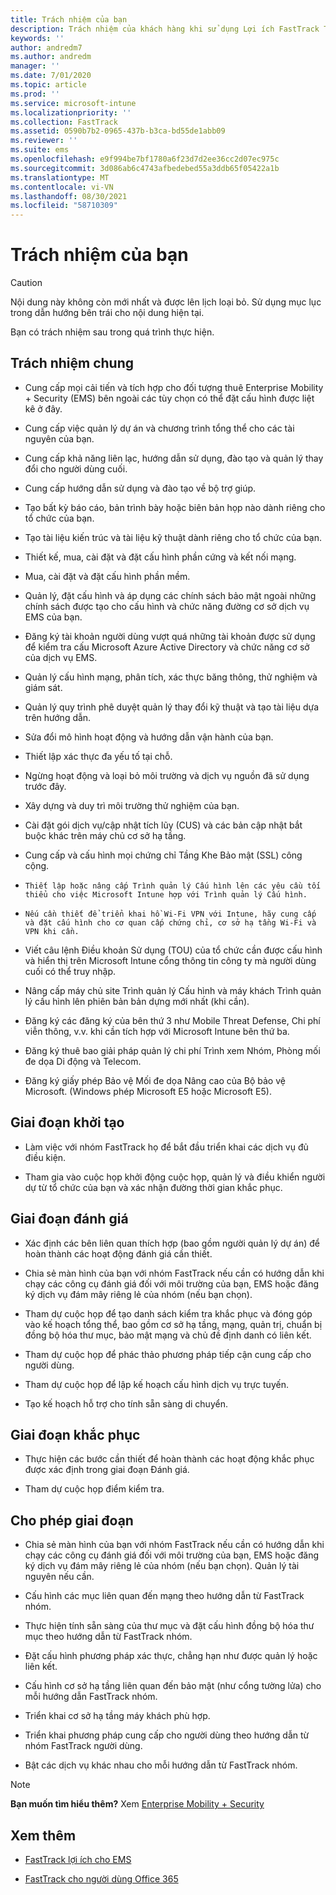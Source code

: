 ```yaml
---
title: Trách nhiệm của bạn
description: Trách nhiệm của khách hàng khi sử dụng Lợi ích FastTrack Tâm Quản lý Sản phẩm
keywords: ''
author: andredm7
ms.author: andredm
manager: ''
ms.date: 7/01/2020
ms.topic: article
ms.prod: ''
ms.service: microsoft-intune
ms.localizationpriority: ''
ms.collection: FastTrack
ms.assetid: 0590b7b2-0965-437b-b3ca-bd55de1abb09
ms.reviewer: ''
ms.suite: ems
ms.openlocfilehash: e9f994be7bf1780a6f23d7d2ee36cc2d07ec975c
ms.sourcegitcommit: 3d086ab6c4743afbedebed55a3ddb65f05422a1b
ms.translationtype: MT
ms.contentlocale: vi-VN
ms.lasthandoff: 08/30/2021
ms.locfileid: "58710309"
---
```

# <a name="your-responsibilities"></a>Trách nhiệm của bạn

> [!CAUTION]
> Nội dung này không còn mới nhất và được lên lịch loại bỏ. Sử dụng mục lục trong dẫn hướng bên trái cho nội dung hiện tại.

Bạn có trách nhiệm sau trong quá trình thực hiện.

## <a name="general-responsibilities"></a>Trách nhiệm chung

-   Cung cấp mọi cải tiến và tích hợp cho đối tượng thuê Enterprise Mobility + Security (EMS) bên ngoài các tùy chọn có thể đặt cấu hình được liệt kê ở đây.

-   Cung cấp việc quản lý dự án và chương trình tổng thể cho các tài nguyên của bạn.

-   Cung cấp khả năng liên lạc, hướng dẫn sử dụng, đào tạo và quản lý thay đổi cho người dùng cuối.

-   Cung cấp hướng dẫn sử dụng và đào tạo về bộ trợ giúp.

-   Tạo bất kỳ báo cáo, bản trình bày hoặc biên bản họp nào dành riêng cho tổ chức của bạn.

-   Tạo tài liệu kiến trúc và tài liệu kỹ thuật dành riêng cho tổ chức của bạn.

-   Thiết kế, mua, cài đặt và đặt cấu hình phần cứng và kết nối mạng.

-   Mua, cài đặt và đặt cấu hình phần mềm.

-   Quản lý, đặt cấu hình và áp dụng các chính sách bảo mật ngoài những chính sách được tạo cho cấu hình và chức năng đường cơ sở dịch vụ EMS của bạn.

-   Đăng ký tài khoản người dùng vượt quá những tài khoản được sử dụng để kiểm tra cấu Microsoft Azure Active Directory và chức năng cơ sở của dịch vụ EMS.

-   Quản lý cấu hình mạng, phân tích, xác thực băng thông, thử nghiệm và giám sát.

-   Quản lý quy trình phê duyệt quản lý thay đổi kỹ thuật và tạo tài liệu dựa trên hướng dẫn.

-   Sửa đổi mô hình hoạt động và hướng dẫn vận hành của bạn.

-   Thiết lập xác thực đa yếu tố tại chỗ.

-   Ngừng hoạt động và loại bỏ môi trường và dịch vụ nguồn đã sử dụng trước đây.

-   Xây dựng và duy trì môi trường thử nghiệm của bạn.

-   Cài đặt gói dịch vụ/cập nhật tích lũy (CUS) và các bản cập nhật bắt buộc khác trên máy chủ cơ sở hạ tầng.

-   Cung cấp và cấu hình mọi chứng chỉ Tầng Khe Bảo mật (SSL) công cộng.

-     Thiết lập hoặc nâng cấp Trình quản lý Cấu hình lên các yêu cầu tối thiểu cho việc Microsoft Intune hợp với Trình quản lý Cấu hình.

-     Nếu cần thiết để triển khai hồ Wi-Fi VPN với Intune, hãy cung cấp và đặt cấu hình cho cơ quan cấp chứng chỉ, cơ sở hạ tầng Wi-Fi và VPN khi cần.

-   Viết câu lệnh Điều khoản Sử dụng (TOU) của tổ chức cần được cấu hình và hiển thị trên Microsoft Intune cổng thông tin công ty mà người dùng cuối có thể truy nhập.

-   Nâng cấp máy chủ site Trình quản lý Cấu hình và máy khách Trình quản lý cấu hình lên phiên bản bản dựng mới nhất (khi cần).

-   Đăng ký các đăng ký của bên thứ 3 như Mobile Threat Defense, Chi phí viễn thông, v.v. khi cần tích hợp với Microsoft Intune bên thứ ba.

-   Đăng ký thuê bao giải pháp quản lý chi phí Trình xem Nhóm, Phòng mối đe dọa Di động và Telecom.

-   Đăng ký giấy phép Bảo vệ Mối đe dọa Nâng cao của Bộ bảo vệ Microsoft. (Windows phép Microsoft E5 hoặc Microsoft E5).

## <a name="initiate-phase"></a>Giai đoạn khởi tạo

-   Làm việc với nhóm FastTrack họ để bắt đầu triển khai các dịch vụ đủ điều kiện.

-   Tham gia vào cuộc họp khởi động cuộc họp, quản lý và điều khiển người dự từ tổ chức của bạn và xác nhận đường thời gian khắc phục.

## <a name="assess-phase"></a>Giai đoạn đánh giá

-   Xác định các bên liên quan thích hợp (bao gồm người quản lý dự án) để hoàn thành các hoạt động đánh giá cần thiết.

-   Chia sẻ màn hình của bạn với nhóm FastTrack nếu cần có hướng dẫn khi chạy các công cụ đánh giá đối với môi trường của bạn, EMS hoặc đăng ký dịch vụ đám mây riêng lẻ của nhóm (nếu bạn chọn).

-   Tham dự cuộc họp để tạo danh sách kiểm tra khắc phục và đóng góp vào kế hoạch tổng thể, bao gồm cơ sở hạ tầng, mạng, quản trị, chuẩn bị đồng bộ hóa thư mục, bảo mật mạng và chủ đề định danh có liên kết.

-   Tham dự cuộc họp để phác thảo phương pháp tiếp cận cung cấp cho người dùng.

-   Tham dự cuộc họp để lập kế hoạch cấu hình dịch vụ trực tuyến.

-   Tạo kế hoạch hỗ trợ cho tính sẵn sàng di chuyển.

## <a name="remediate-phase"></a>Giai đoạn khắc phục

-   Thực hiện các bước cần thiết để hoàn thành các hoạt động khắc phục được xác định trong giai đoạn Đánh giá.

-   Tham dự cuộc họp điểm kiểm tra.

## <a name="enable-phase"></a>Cho phép giai đoạn

-   Chia sẻ màn hình của bạn với nhóm FastTrack nếu cần có hướng dẫn khi chạy các công cụ đánh giá đối với môi trường của bạn, EMS hoặc đăng ký dịch vụ đám mây riêng lẻ của nhóm (nếu bạn chọn). Quản lý tài nguyên nếu cần.

-   Cấu hình các mục liên quan đến mạng theo hướng dẫn từ FastTrack nhóm.

-   Thực hiện tính sẵn sàng của thư mục và đặt cấu hình đồng bộ hóa thư mục theo hướng dẫn từ FastTrack nhóm.

-   Đặt cấu hình phương pháp xác thực, chẳng hạn như được quản lý hoặc liên kết. 

-   Cấu hình cơ sở hạ tầng liên quan đến bảo mật (như cổng tường lửa) cho mỗi hướng dẫn FastTrack nhóm.

-   Triển khai cơ sở hạ tầng máy khách phù hợp.

-   Triển khai phương pháp cung cấp cho người dùng theo hướng dẫn từ nhóm FastTrack người dùng.

-   Bật các dịch vụ khác nhau cho mỗi hướng dẫn từ FastTrack nhóm.

> [!NOTE]
> **Bạn muốn tìm hiểu thêm?** Xem [Enterprise Mobility + Security](https://www.microsoft.com/cloud-platform/enterprise-mobility)

## <a name="see-also"></a>Xem thêm

- [FastTrack lợi ích cho EMS](EMS-fasttrack-benefit-for-EMS.md)

- [FastTrack cho người dùng Office 365](O365-fasttrack-benefit-for-office-365.md)

